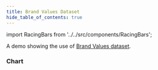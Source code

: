 ```yaml
---
title: Brand Values Dataset
hide_table_of_contents: true
---
```


import RacingBars from '../../src/components/RacingBars';

A demo showing the use of [Brand Values dataset](../sample-datasets#brand-values).

<!--truncate-->

### Chart

<div className="gallery">
  <RacingBars
    dataUrl="/data/brands.csv"
    dataType="csv"
    title="18 years of Interbrand’s Top Global Brands"
    subTitle="Brand value, $m"
    dateCounter="YYYY"
    colorSeed="45"
/>

</div>
